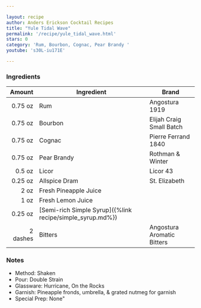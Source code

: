 ```yaml
---

layout: recipe
author: Anders Erickson Cocktail Recipes
title: "Yule Tidal Wave"
permalink: '/recipe/yule_tidal_wave.html'
stars: 0
category: 'Rum, Bourbon, Cognac, Pear Brandy '
youtube: 's30L-iu171E'

---
```


### Ingredients

| Amount   | Ingredient                                                | Brand                      |
| -------: | --------------------------------------------------------- | -------------------------- |
|  0.75 oz | Rum                                                       | Angostura 1919             |
|  0.75 oz | Bourbon                                                   | Elijah Craig Small Batch   |
|  0.75 oz | Cognac                                                    | Pierre Ferrand 1840        |
|  0.75 oz | Pear Brandy                                               | Rothman & Winter           |
|   0.5 oz | Licor                                                     | Licor 43                   |
|  0.25 oz | Allspice Dram                                             | St. Elizabeth              |
|     2 oz | Fresh Pineapple Juice                                     |
|     1 oz | Fresh Lemon Juice                                         |
|  0.25 oz | [Semi-rich Simple Syrup]({%link recipe/simple_syrup.md%}) |
| 2 dashes | Bitters                                                   | Angostura Aromatic Bitters |

### Notes

- Method: Shaken
- Pour: Double Strain
- Glassware: Hurricane, On the Rocks
- Garnish: Pineapple fronds, umbrella, & grated nutmeg for garnish
- Special Prep: None"


